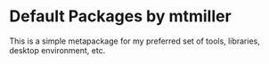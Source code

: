 # Default Packages by mtmiller

This is a simple metapackage for my preferred set of tools, libraries,
desktop environment, etc.
